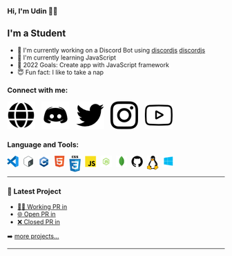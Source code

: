 ### Hi, I'm Udin 🙋‍♂️

## I'm a Student
- 🌱 I'm currently working on a Discord Bot using [discordjs] [discordjs]
- 📝 I'm currently learning JavaScript
- 🥅 2022 Goals: Create app with JavaScript framework
- 😇 Fun fact: I like to take a nap

### Connect with me: 

[![website](./img/web.png)](website)
&nbsp;&nbsp;
[![discord](./img/discord.png)](discord)
&nbsp;&nbsp;
[![twitter](./img/twitter.png)](twitter)
&nbsp;&nbsp;
[![instagram](./img/instagram.png)](instagram)
&nbsp;&nbsp;
[![youtube](./img/youtube.png)](youtube)


### Language and Tools:
<!-- [![vscode](./img/vscode.png)](vscode)
[![bash](./img/bash.png)](bash)
[![cpp](./img/cpp.png)](cpp)
[![html5](./img/html5.png)](html5)
[![css3](./img/css3.png)](css3)
[![javascript](./img/javascript.png)](javascript)
[![nodejs](./img/nodejs.png)](nodejs)
[![mongodb](./img/mongodb.png)](mongodb)
[![github](./img/github.png)](github)
[![linux](./img/linux.png)](linux)
[![windows10](./img/windows10.png)](windows10) -->

[<img align="left" alt="Visual Studio Code" width="26px" src="./img/vscode.png" style="padding-right:10px;"/>][vscode]
[<img align="left" alt="Bash" width="26px" src="./img/bash.png" style="padding-right:10px;"/>][bash]
[<img align="left" alt="C++" width="26px" src="./img/cpp.png" style="padding-right:10px;"/>][cpp]
[<img align="left" alt="HTML5" width="26px" src="./img/html5.png" style="padding-right:10px;"/>][html5]
[<img align="left" alt="CSS3" width="26px" src="./img/css3.png" style="padding-right:10px;"/>][css3]
[<img align="left" alt="JavaScript" width="26px" src="./img/javascript.png" style="padding-right:10px;"/>][javascript]
[<img align="left" alt="NodeJS" width="26px" src="./img/nodejs.png" style="padding-right:10px;"/>][nodejs]
[<img align="left" alt="MongoDB" width="26px" src="./img/mongodb.png" style="padding-right:10px;"/>][mongodb]
[<img align="left" alt="Github" width="26px" src="./img/github.png" style="padding-right:10px;"/>][github]
[<img align="left" alt="Linux" width="26px" src="./img/linux.png" style="padding-right:10px;"/>][linux]
[<img align="left" alt="Windows 10" width="26px" src="./img/windows10.png" style="padding-right:10px;"/>][windows10]

<br />
<br />

---

### 🔨 Latest Project
- [👷‍♂️ Working PR in](https://github.com/get543/Android.Bot)
- [🌐 Open PR in](https://github.com/get543/youtube-downloader)
- [❌ Closed PR in](https://github.com/get543/theblog)

➡️ [more projects...](https://github.com/get543?tab=repositories)

---




[discordjs]: https://discord.js.org

[website]: https://get543.github.io/ghazapratama.github.io/
[discord]: https://discord.com/
[twitter]: https://www.twitter.com
[instagram]: https://www.instagram.com
[youtube]: https://www.youtube.com

[vscode]: https://code.visualstudio.com/
[bash]: https://www.gnu.org/software/bash/
[cpp]: https://www.cplusplus.com/
[html5]: https://www.w3schools.com/html/html_intro.asp
[css3]: https://www.w3schools.com/css/
[javascript]: https://www.javascript.com/
[nodejs]: https://nodejs.org/en/
[mongodb]: https://www.mongodb.com/
[github]: https://github.com/
[linux]: https://en.wikipedia.org/wiki/Linux
[windows10]: https://www.microsoft.com/en-us/software-download/windows10